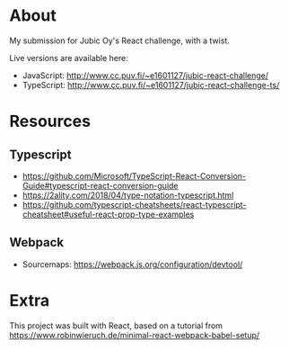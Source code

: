 # About
My submission for Jubic Oy's React challenge, with a twist.

Live versions are available here: 
- JavaScript: http://www.cc.puv.fi/~e1601127/jubic-react-challenge/
- TypeScript: http://www.cc.puv.fi/~e1601127/jubic-react-challenge-ts/

# Resources
## Typescript
- https://github.com/Microsoft/TypeScript-React-Conversion-Guide#typescript-react-conversion-guide
- https://2ality.com/2018/04/type-notation-typescript.html
- https://github.com/typescript-cheatsheets/react-typescript-cheatsheet#useful-react-prop-type-examples

## Webpack
- Sourcemaps: https://webpack.js.org/configuration/devtool/


# Extra
This project was built with React, based on a tutorial from
https://www.robinwieruch.de/minimal-react-webpack-babel-setup/
